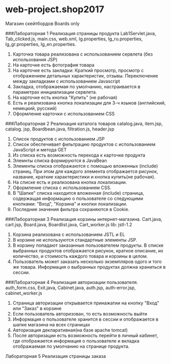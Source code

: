 # web-project.shop2017
Магазин скейтбордов Boards only

###Лабораторная 1
Реализация страницы продукта
Lab1Servlet.java, Tab_clicked.js, main.css, web.xml, lg.properties, lg_ru.properties, lg_gr.properties, lg_en.properties.
1. Карточка товара реализована с использованием сервлета (без использования JSP)
2. На карточке есть фотография товара
3. На карточке есть закладки: Краткий просмотр, просмотр с отображением детальных характеристик, отзывы. Переключение между закладками с использованием Javascript
4. Закладка, отображаемая по умолчанию, настраивается в параметрах инициализации сервлета.
5. На карточке есть кнопка "Купить" (не рабочая)
6. Есть и реализована кнопка локализации для 3-ч языков (английский, немецкий, русский)
7. Оформление карточки с использованием CSS

###Лабораторная 2
Реализация каталога товаров
catalog.java, item.jsp, catalog. jsp, Boardbean.java, filtration.js, header.jsp
1. Список продуктов с использованием JSP
2. Список обеспечивает фильтрацию продуктов с использованием JavaScript и метода GET
3. Из списка есть возможность перехода к карточке продукта
4. Элемнты списка формируются в JavaBean
5. Элементы списка отображаются с помощью вложенных (include) страниц. При этом для каждого элемента отображается рисунок, название, краткие характеристики и кнопка купить(не рабочая).
6. На списке есть и реализована кнопка локализации.
7. Оформление списка с использованием CSS.
8. В "Шапке" списка находится вложенная (include) страница, содержащая информацию о пользователе со следующими кнопками: "Вход", "Корзина" и кнопки локализации.
9. Последние значения фильтра сохраняются в Cookie.

###Лабораторная 3
Реализация корзины интернет-магазина.
Cart.java, cart.jsp, Board.java, Boardlist.java, Cart_worker.js
lib: jstl-1.2
1. Корзина реализована с использованием JSTL и EL
2. В корзине не используются стандартные элементы JSP.
3. В корзину попадают заказанные пользователем продукты. В списке выбранных продуктов отображается рисунок, краткое описание, их количество, и стоимость каждого товара и корзины в целом.
4. Пользователь может заказать несколько экземпляров одого и того же товара. Информация о выбранных продуктах должна храниться в сессии.

###Лабораторная 4
Реализация авторизации пользователя.
auth_form.css, Exit.java, Cabinet.java, auth.jsp, auth-error.jsp, cabinet_worker.js
1. Страница авторизации открывается принажатии на кнопку "Вход" или "Заказ" в корзине
2. Если пользователь авторизован, то есть возможность выйти
3. Информация о пользователе хранится в сессии и отображается в шапке магазина на всех страницах
4. Авторизация декларативная(на базе apache tomcat)
5. После авторизации есть возможность перейти в личный кабинет, где отображается информация о пользователе и вкладка отображаемая по умолчанию на странице продукта.

Лабораторная 5
Реализация страницы заказа


